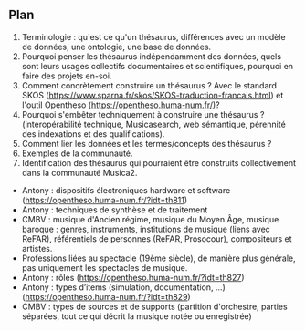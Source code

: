 ## Plan

1. Terminologie : qu'est ce qu'un thésaurus, différences avec un modèle de données, une ontologie, une base de données.
2. Pourquoi penser les thésaurus indépendamment des données, quels sont leurs usages collectifs documentaires et scientifiques, pourquoi en faire des projets en-soi.
3. Comment concrètement construire un thésaurus ? Avec le standard SKOS (https://www.sparna.fr/skos/SKOS-traduction-francais.html) et l'outil Opentheso (https://opentheso.huma-num.fr/)?
4. Pourquoi s'embêter techniquement à construire une thésaurus ? (interopérabilité technique, Musicasearch, web sémantique, pérennité des indexations et des qualifications).
5. Comment lier les données et les termes/concepts des thésaurus ?
6. Exemples de la communauté.
7. Identification des thésaurus qui pourraient être construits collectivement dans la communauté Musica2.
  - Antony : dispositifs électroniques hardware et software (https://opentheso.huma-num.fr/?idt=th811)
  - Antony : techniques de synthèse et de traitement
  - CMBV : musique d'Ancien régime, musique du Moyen Âge, musique baroque : genres, instruments, institutions de musique (liens avec ReFAR), référentiels de personnes (ReFAR, Prosocour), compositeurs et artistes.
  - Professions liées au spectacle (19ème siècle), de manière plus générale, pas uniquement les spectacles de musique.
  - Antony : rôles (https://opentheso.huma-num.fr/?idt=th827)
  - Antony : types d’items (simulation, documentation, …) (https://opentheso.huma-num.fr/?idt=th829)
  - CMBV : types de sources et de supports (partition d'orchestre, parties séparées, tout ce qui décrit la musique notée ou enregistrée)
